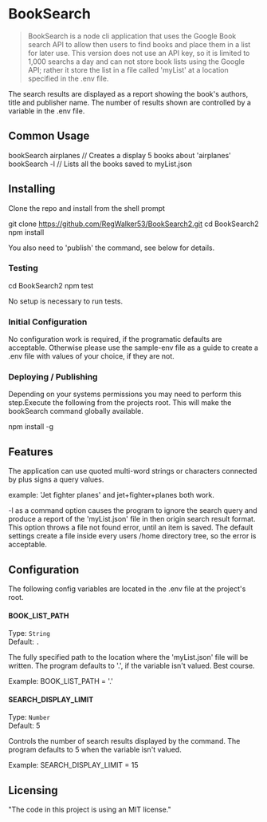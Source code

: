 # BookSearch
> BookSearch is a node cli application that uses the Google Book search API to allow then users to find books and place them in a list for later use. This version does not use an API key, so it is limited to 1,000 searchs a day and can not store book lists using the Google API; rather it store the list in a file called 'myList' at a location specified in the .env file.

The search results are displayed as a report showing the book's authors, title and publisher name. The number of results shown are controlled by a variable in the .env file.

## Common Usage

bookSearch airplanes      // Creates a display 5 books about 'airplanes' 
bookSearch -l             // Lists all the books saved to myList.json   

## Installing

Clone the repo and install from the  shell prompt

git clone https://github.com/RegWalker53/BookSearch2.git
cd BookSearch2
npm install

You also need to 'publish' the command, see below for details.

### Testing

cd BookSearch2
npm test

No setup is necessary to run tests.

### Initial Configuration

No configuration work is required, if the programatic defaults are acceptable. Otherwise please use the sample-env file as a guide to create a .env file with values of your choice, if they are not. 

### Deploying / Publishing
Depending on your systems permissions you may need to perform this step.Execute the following from the projects root. This will make the bookSearch command globally available.

npm install -g

## Features

The application can use quoted multi-word strings or characters connected by plus signs a query values.

example: 'Jet fighter planes' and jet+fighter+planes both work.

-l as a command option causes the program to ignore the search query and produce a report of the 'myList.json' file in then origin search result format. This option throws a file not found error, until an item is saved. The default settings
create a file inside every users /home directory tree, so the error is acceptable.

## Configuration
The following config variables are located in the .env file at the project's root.

#### BOOK_LIST_PATH
Type: `String`  
Default: `.`

The fully specified path to the location where the 'myList.json' file will be written. The program defaults to '.', if the variable isn't valued. Best course. 

Example:
BOOK_LIST_PATH = '.'

#### SEARCH_DISPLAY_LIMIT
Type: `Number`  
Default: 5

Controls the number of search results displayed by the command. The program defaults to 5 when the variable isn't valued.

Example:
SEARCH_DISPLAY_LIMIT = 15

## Licensing

"The code in this project is using an MIT license."
